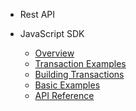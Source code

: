 * Rest API

* JavaScript SDK

  * [Overview](#querying-horizon)
  * [Transaction Examples](base-examples.md)
  * [Building Transactions](building-transactions.md)
  * [Basic Examples](examples.md)
  * [API Reference](https://stellar.github.io/js-stellar-sdk/)
